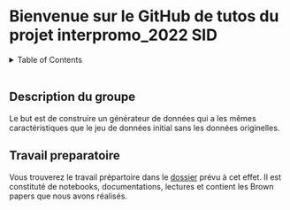 
# Bienvenue sur le GitHub de tutos du projet interpromo_2022 SID

<!-- TABLE OF CONTENTS -->
<details>
  <summary>Table of Contents</summary>
  <ol>
    <li>
      <a href="#description-du-groupe">Description du groupe</a>
    </li>
    <li>
      <a href="#travail-preparatoire">Travail préparatoire</a>
    </li>
</details>
<br/>

## Description du groupe

Le but est de construire un générateur de données qui a les mêmes caractéristiques que le jeu de données initial sans les données originelles. 

## Travail preparatoire 
Vous trouverez le travail prépartoire dans le [dossier](/travail_preparatoire) prévu à cet effet. Il est constituté de notebooks, documentations, lectures et contient les Brown papers que nous avons réalisés. 


